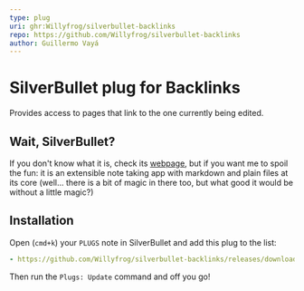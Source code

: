 ```yaml
---
type: plug
uri: ghr:Willyfrog/silverbullet-backlinks
repo: https://github.com/Willyfrog/silverbullet-backlinks
author: Guillermo Vayá
---
```


<!-- #include [[https://raw.githubusercontent.com/Willyfrog/silverbullet-backlinks/main/README.md]] -->
# SilverBullet plug for Backlinks

Provides access to pages that link to the one currently being edited.

## Wait, SilverBullet?

If you don't know what it is, check its [webpage](https://silverbullet.md), but if
you want me to spoil the fun: it is an extensible note taking app with markdown and plain files at its core
(well... there is a bit of magic in there too, but what good it would be without a little magic?)

## Installation

Open (`cmd+k`) your `PLUGS` note in SilverBullet and add this plug to the list:

```yaml
- https://github.com/Willyfrog/silverbullet-backlinks/releases/download/v0.2/backlinks.plug.json
```

Then run the `Plugs: Update` command and off you go!
<!-- /include -->
